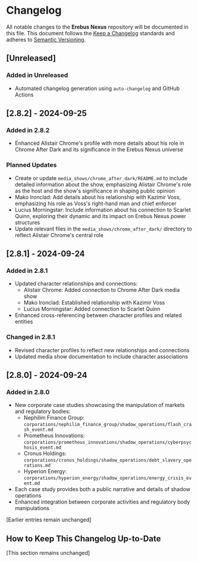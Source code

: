 # Changelog

All notable changes to the **Erebus Nexus** repository will be documented in this file. This document follows the [Keep a Changelog](https://keepachangelog.com/en/1.0.0/) standards and adheres to [Semantic Versioning](https://semver.org/spec/v2.0.0.html).

## [Unreleased]

### Added in Unreleased

- Automated changelog generation using `auto-changelog` and GitHub Actions

## [2.8.2] - 2024-09-25

### Added in 2.8.2

- Enhanced Alistair Chrome's profile with more details about his role in Chrome After Dark and its significance in the Erebus Nexus universe

### Planned Updates

- Create or update `media_shows/chrome_after_dark/README.md` to include detailed information about the show, emphasizing Alistair Chrome's role as the host and the show's significance in shaping public opinion
- Mako Ironclad: Add details about his relationship with Kazimir Voss, emphasizing his role as Voss's right-hand man and chief enforcer
- Lucius Morningstar: Include information about his connection to Scarlet Quinn, exploring their dynamic and its impact on Erebus Nexus power structures
- Update relevant files in the `media_shows/chrome_after_dark/` directory to reflect Alistair Chrome's central role

## [2.8.1] - 2024-09-24

### Added in 2.8.1

- Updated character relationships and connections:
  - Alistair Chrome: Added connection to Chrome After Dark media show
  - Mako Ironclad: Established relationship with Kazimir Voss
  - Lucius Morningstar: Added connection to Scarlet Quinn
- Enhanced cross-referencing between character profiles and related entities

### Changed in 2.8.1

- Revised character profiles to reflect new relationships and connections
- Updated media show documentation to include character associations

## [2.8.0] - 2024-09-24

### Added in 2.8.0

- New corporate case studies showcasing the manipulation of markets and regulatory bodies:
  - Nephilim Finance Group: `corporations/nephilim_finance_group/shadow_operations/flash_crash_event.md`
  - Prometheus Innovations: `corporations/prometheus_innovations/shadow_operations/cyberpsychosis_event.md`
  - Cronus Holdings: `corporations/cronus_holdings/shadow_operations/debt_slavery_operations.md`
  - Hyperion Energy: `corporations/hyperion_energy/shadow_operations/energy_crisis_event.md`
- Each case study provides both a public narrative and details of shadow operations
- Enhanced integration between corporate activities and regulatory body manipulations

[Earlier entries remain unchanged]

## How to Keep This Changelog Up-to-Date

[This section remains unchanged]

